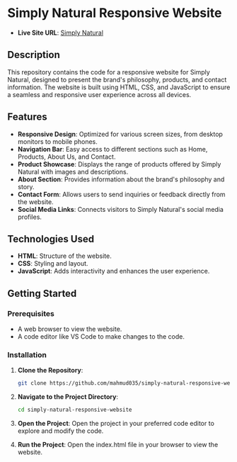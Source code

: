 # Simply Natural Responsive Website

- **Live Site URL**: [Simply Natural](https://simply-natural-e-commerce.netlify.app/)

## Description

This repository contains the code for a responsive website for Simply Natural, designed to present the brand's philosophy, products, and contact information. The website is built using HTML, CSS, and JavaScript to ensure a seamless and responsive user experience across all devices.

## Features

- **Responsive Design**: Optimized for various screen sizes, from desktop monitors to mobile phones.
- **Navigation Bar**: Easy access to different sections such as Home, Products, About Us, and Contact.
- **Product Showcase**: Displays the range of products offered by Simply Natural with images and descriptions.
- **About Section**: Provides information about the brand's philosophy and story.
- **Contact Form**: Allows users to send inquiries or feedback directly from the website.
- **Social Media Links**: Connects visitors to Simply Natural's social media profiles.

## Technologies Used

- **HTML**: Structure of the website.
- **CSS**: Styling and layout.
- **JavaScript**: Adds interactivity and enhances the user experience.

## Getting Started

### Prerequisites

- A web browser to view the website.
- A code editor like VS Code to make changes to the code.

### Installation

1. **Clone the Repository**:
   ```bash
   git clone https://github.com/mahmud035/simply-natural-responsive-website.git
   ```
2. **Navigate to the Project Directory**:

   ```bash
   cd simply-natural-responsive-website
   ```

3. **Open the Project**: Open the project in your preferred code editor to explore and modify the code.

4. **Run the Project**: Open the index.html file in your browser to view the website.

